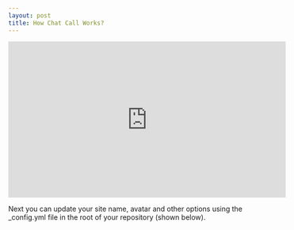 ```yaml
---
layout: post
title: How Chat Call Works?
---
```


<iframe width="560" height="315" src="https://www.youtube.com/embed/SPFYDU5vOFo" title="YouTube video player" frameborder="0" allow="accelerometer;
    autoplay; clipboard-write; encrypted-media; gyroscope; picture-in-picture" allowfullscreen>
</iframe>

Next you can update your site name, avatar and other options using the _config.yml file in the root of your repository (shown below).